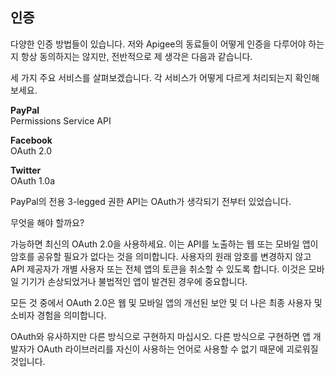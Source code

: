 ## 인증

다양한 인증 방법들이 있습니다.
저와 Apigee의 동료들이 어떻게 인증을 다루어야 하는지 항상 동의하지는 않지만, 전반적으로 제 생각은 다음과 같습니다.

세 가지 주요 서비스를 살펴보겠습니다.
각 서비스가 어떻게 다르게 처리되는지 확인해보세요.

**PayPal**  
Permissions Service API

**Facebook**  
OAuth 2.0

**Twitter**  
OAuth 1.0a

PayPal의 전용 3-legged 권한 API는 OAuth가 생각되기 전부터 있었습니다.

무엇을 해야 할까요?

가능하면 최신의 OAuth 2.0을 사용하세요.
이는 API를 노출하는 웹 또는 모바일 앱이 암호를 공유할 필요가 없다는 것을 의미합니다.
사용자의 원래 암호를 변경하지 않고 API 제공자가 개별 사용자 또는 전체 앱의 토큰을 취소할 수 있도록 합니다.
이것은 모바일 기기가 손상되었거나 불법적인 앱이 발견된 경우에 중요합니다.

모든 것 중에서 OAuth 2.0은 웹 및 모바일 앱의 개선된 보안 및 더 나은 최종 사용자 및 소비자 경험을 의미합니다.

OAuth와 유사하지만 다른 방식으로 구현하지 마십시오.
다른 방식으로 구현하면 앱 개발자가 OAuth 라이브러리를 자신이 사용하는 언어로 사용할 수 없기 때문에 괴로워질 것입니다.
